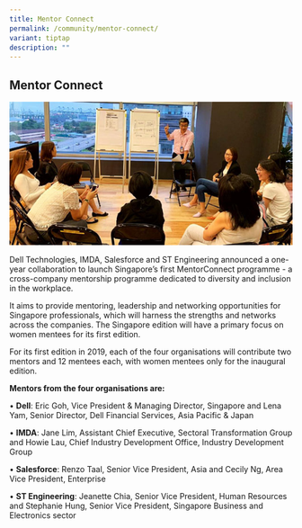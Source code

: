 ```yaml
---
title: Mentor Connect
permalink: /community/mentor-connect/
variant: tiptap
description: ""
---
```

<h2>Mentor Connect </h2>
<p><img src="/images/2019/mentor-connect2.jpg"></p>
Dell Technologies, IMDA, Salesforce and ST Engineering announced a one-year collaboration to launch Singapore’s first MentorConnect programme - a cross-company mentorship programme dedicated to diversity and inclusion in the workplace.

It aims to provide mentoring, leadership and networking opportunities for Singapore professionals, which will harness the strengths and networks across the companies. The Singapore edition will have a primary focus on women mentees for its first edition.

For its first edition in 2019, each of the four organisations will contribute two mentors and 12 mentees each, with women mentees only for the inaugural edition.
<p><strong>Mentors from the four organisations are: </strong></p>

• **Dell**: Eric Goh, Vice President &amp; Managing Director, Singapore and Lena Yam, Senior Director, Dell Financial Services, Asia Pacific &amp; Japan

• **IMDA**: Jane Lim, Assistant Chief Executive, Sectoral Transformation Group and Howie Lau, Chief Industry Development Office, Industry Development Group

• **Salesforce**: Renzo Taal, Senior Vice President, Asia and Cecily Ng, Area Vice President, Enterprise

• **ST Engineering**: Jeanette Chia, Senior Vice President, Human Resources and Stephanie Hung, Senior Vice President, Singapore Business and Electronics sector